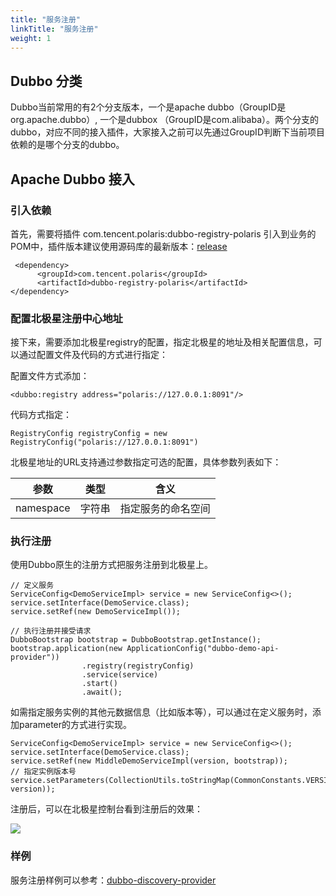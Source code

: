 ```yaml
---
title: "服务注册"
linkTitle: "服务注册"
weight: 1
---
```


## Dubbo 分类

Dubbo当前常用的有2个分支版本，一个是apache dubbo（GroupID是org.apache.dubbo）, 一个是dubbox （GroupID是com.alibaba）。两个分支的dubbo，对应不同的接入插件，大家接入之前可以先通过GroupID判断下当前项目依赖的是哪个分支的dubbo。

## Apache Dubbo 接入

### 引入依赖

首先，需要将插件 com.tencent.polaris:dubbo-registry-polaris 引入到业务的POM中，插件版本建议使用源码库的最新版本：[release](https://github.com/polarismesh/dubbo-java-polaris/releases)

```
 <dependency>
      <groupId>com.tencent.polaris</groupId>
      <artifactId>dubbo-registry-polaris</artifactId>
</dependency>
```

### 配置北极星注册中心地址

接下来，需要添加北极星registry的配置，指定北极星的地址及相关配置信息，可以通过配置文件及代码的方式进行指定：

配置文件方式添加：

```
<dubbo:registry address="polaris://127.0.0.1:8091"/>
```

代码方式指定：

```
RegistryConfig registryConfig = new RegistryConfig("polaris://127.0.0.1:8091")
```

北极星地址的URL支持通过参数指定可选的配置，具体参数列表如下：

| 参数      | 类型   | 含义               |
| --------- | ------ | ------------------ |
| namespace | 字符串 | 指定服务的命名空间 |


### 执行注册

使用Dubbo原生的注册方式把服务注册到北极星上。

```
// 定义服务
ServiceConfig<DemoServiceImpl> service = new ServiceConfig<>();
service.setInterface(DemoService.class);
service.setRef(new DemoServiceImpl());

// 执行注册并接受请求
DubboBootstrap bootstrap = DubboBootstrap.getInstance();
bootstrap.application(new ApplicationConfig("dubbo-demo-api-provider"))
                .registry(registryConfig)
                .service(service)
                .start()
                .await();
```

如需指定服务实例的其他元数据信息（比如版本等），可以通过在定义服务时，添加parameter的方式进行实现。

```
ServiceConfig<DemoServiceImpl> service = new ServiceConfig<>();
service.setInterface(DemoService.class);
service.setRef(new MiddleDemoServiceImpl(version, bootstrap));
// 指定实例版本号
service.setParameters(CollectionUtils.toStringMap(CommonConstants.VERSION_KEY, version));
```

注册后，可以在北极星控制台看到注册后的效果：

![](../图片/服务注册.png)

### 样例

服务注册样例可以参考：[dubbo-discovery-provider](https://github.com/polarismesh/dubbo-java-polaris/tree/main/dubbo/dubbo-examples/dubbo-discovery-example/dubbo-discovery-provider)